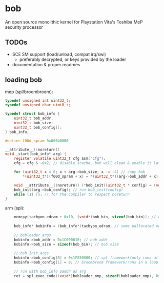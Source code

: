 # bob
An open source monolithic kernel for Playstation Vita's Toshiba MeP security processor

## TODOs
 - SCE SM support (load/unload, compat irq/swi)
   - preferably decrypted, or keys provided by the loader
 - documentation & proper readmes

## loading bob
mep (spl/broombroom):
```C
typedef unsigned int uint32_t;
typedef unsigned char uint8_t;

typedef struct bob_info {
	uint32_t bob_addr;
	uint32_t bob_size;
	uint32_t bob_config[];
} bob_info;

#define f00d_spram 0x00040000

__attribute__((noreturn))
void _start(bob_info* arg) {
	register volatile uint32_t cfg asm("cfg");
	cfg = cfg & ~0x2; // disable icache, bob will clean & enable it later

	for (uint32_t x = 0; x < arg->bob_size; x -= -4) // copy bob
		*(uint32_t*)(f00d_spram + x) = *(uint32_t*)(arg->bob_addr + x);

	void __attribute__((noreturn)) (*bob_init)(uint32_t * config) = (void*)(f00d_spram + 0xb0);
	bob_init(arg->bob_config); // run bob_init(config)
	while (1) {}; // for the compiler to respect noreturn
}
```
arm (spl):
```C
    memcpy(tachyon_edram + 0x10, (void*)bob_bin, sizeof(bob_bin)); // copy bob to some pallocated mem
    
    bob_info* bobinfo = (bob_info*)tachyon_edram; // some pallocated mem for bobloader args
    
    // bobloader args
    bobinfo->bob_addr = 0x1C000010; // bob addr
    bobinfo->bob_size = sizeof(bob_bin); // bob size
    
    // bob init args
    bobinfo->bob_config[0] = 0x1F850000; // spl framework/only runs at arm interrupt
    bobinfo->bob_config[1] = 0; // broombroom framework/runs in a loop when idle
    
    // run with bob_info paddr as arg
    ret = spl_exec_code((void*)bobloader_nmp, sizeof(bobloader_nmp), 0x1C000000, 1);
```
